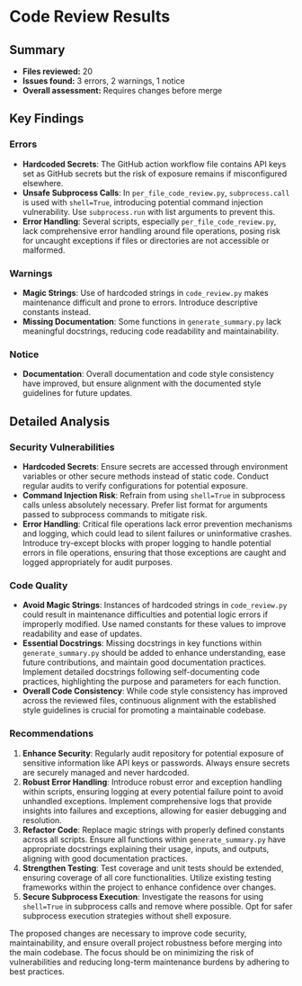 # Code Review Results

## Summary
- **Files reviewed:** 20
- **Issues found:** 3 errors, 2 warnings, 1 notice
- **Overall assessment:** Requires changes before merge

## Key Findings

### Errors
- **Hardcoded Secrets**: The GitHub action workflow file contains API keys set as GitHub secrets but the risk of exposure remains if misconfigured elsewhere.
- **Unsafe Subprocess Calls**: In `per_file_code_review.py`, `subprocess.call` is used with `shell=True`, introducing potential command injection vulnerability. Use `subprocess.run` with list arguments to prevent this.
- **Error Handling**: Several scripts, especially `per_file_code_review.py`, lack comprehensive error handling around file operations, posing risk for uncaught exceptions if files or directories are not accessible or malformed.

### Warnings
- **Magic Strings**: Use of hardcoded strings in `code_review.py` makes maintenance difficult and prone to errors. Introduce descriptive constants instead.
- **Missing Documentation**: Some functions in `generate_summary.py` lack meaningful docstrings, reducing code readability and maintainability.

### Notice
- **Documentation**: Overall documentation and code style consistency have improved, but ensure alignment with the documented style guidelines for future updates.

## Detailed Analysis

### Security Vulnerabilities
- **Hardcoded Secrets**: Ensure secrets are accessed through environment variables or other secure methods instead of static code. Conduct regular audits to verify configurations for potential exposure.
- **Command Injection Risk**: Refrain from using `shell=True` in subprocess calls unless absolutely necessary. Prefer list format for arguments passed to subprocess commands to mitigate risk.
- **Error Handling**: Critical file operations lack error prevention mechanisms and logging, which could lead to silent failures or uninformative crashes. Introduce try-except blocks with proper logging to handle potential errors in file operations, ensuring that those exceptions are caught and logged appropriately for audit purposes.

### Code Quality
- **Avoid Magic Strings**: Instances of hardcoded strings in `code_review.py` could result in maintenance difficulties and potential logic errors if improperly modified. Use named constants for these values to improve readability and ease of updates.
- **Essential Docstrings**: Missing docstrings in key functions within `generate_summary.py` should be added to enhance understanding, ease future contributions, and maintain good documentation practices. Implement detailed docstrings following self-documenting code practices, highlighting the purpose and parameters for each function.
- **Overall Code Consistency**: While code style consistency has improved across the reviewed files, continuous alignment with the established style guidelines is crucial for promoting a maintainable codebase.

### Recommendations
1. **Enhance Security**: Regularly audit repository for potential exposure of sensitive information like API keys or passwords. Always ensure secrets are securely managed and never hardcoded.
2. **Robust Error Handling**: Introduce robust error and exception handling within scripts, ensuring logging at every potential failure point to avoid unhandled exceptions. Implement comprehensive logs that provide insights into failures and exceptions, allowing for easier debugging and resolution.
3. **Refactor Code**: Replace magic strings with properly defined constants across all scripts. Ensure all functions within `generate_summary.py` have appropriate docstrings explaining their usage, inputs, and outputs, aligning with good documentation practices.
4. **Strengthen Testing**: Test coverage and unit tests should be extended, ensuring coverage of all core functionalities. Utilize existing testing frameworks within the project to enhance confidence over changes.
5. **Secure Subprocess Execution**: Investigate the reasons for using `shell=True` in subprocess calls and remove where possible. Opt for safer subprocess execution strategies without shell exposure.

The proposed changes are necessary to improve code security, maintainability, and ensure overall project robustness before merging into the main codebase. The focus should be on minimizing the risk of vulnerabilities and reducing long-term maintenance burdens by adhering to best practices.
